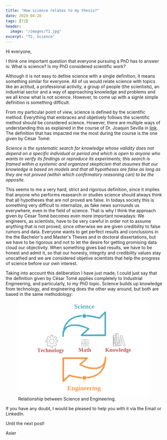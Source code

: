 ```yaml
---
title: "How science relates to my thesis?"
date: 2020-04-28
tags: [T2]
header:
  image: "/images/T1.jpg"
excerpt: "T2, Science"
---
```


Hi everyone,

I think one important question that everyone pursuing a PhD has to answer is: What is science? Is my PhD considered scientific work?

Although it is not easy to define science with a single definition, it means something similar for everyone. All of us would relate science with topics like an actitud, a professional activity, a group of people (the scientists), an industrial sector and a way of approaching knowledge and problems and we all know what is not science. However, to come up with a signle simple definition is something difficult.

From my particular point of view, science is defined by the scientific method. Everything that embraces and objetively follows the scientific method should be considered science. However, there are multiple ways of understanding this as explained in the course of Dr. Joaquin Sevilla in [link](https://abai-g9.blogspot.com). The definition that has impacted me the most during the course is the one given by César Tomé:

*Science is the systematic search for knowledge whose validity does not depend on a specific individual or period and which is open to anyone who wants to verify its findings or reproduce its experiments; this search is framed within a systemic and organized skepticism that assumes that our knowledge is based on models and that all hypotheses are false as long as they are not proved (within which confirmatory reasoning can) to be the opposite.*

This seems to me a very hard, strict and rigorous definition, since it implies that anyone who performs reasearch or studies science should always think that all hypotheses that are not proved are false. In todays society this is something very difficult to internalize, as fake news surrounds us everywhere, even in the field of science. That is why I think the approach given by César Tomé becomes even more important nowadays: We engineers, as scientists, have to be very careful in order not to assume anything that is not proved, since otherwise we are given credibility to false rumors and data. Everyone wants to get perfect results and conclusions in the the Bachelor's and Master's Theses and in doctoral dissertations, but we have to be rigorous and not to let the desire for getting promising data cloud our objectivity. When something gives bad results, we have to be honest and admit it, so that our honesty, integrity and credibility values stay unscathed and we are considered objetive scientists that help the progress of science before our own interest.

Taking into account this deliberation I have just made, I could just say that the definition given by César Tomé applies completely to Industrial Engineering, and particularly, to my PhD topic. Science builds up knowledge from technology, and engineering does the other way around, but both are based in the same methodology:

<figure>
  <img src="/images/science-and-engineering.png" alt="Relationship between Science and Engineering">
  <figcaption>Relationship between Science and Engineering.</figcaption>
</figure>

If you have any doubt, I would be pleased to help you with it via the Email or LinkedIn.

Until the next post!

Asier